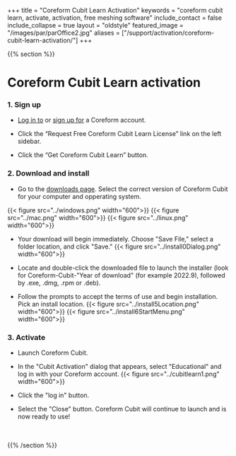 +++
title = "Coreform Cubit Learn Activation"
keywords = "coreform cubit learn, activate, activation, free meshing software"
include_contact = false
include_collapse = true
layout = "oldstyle"
featured_image = "/images/par/parOffice2.jpg"
aliases = ["/support/activation/coreform-cubit-learn-activation/"]
+++

{{% section %}}

# Coreform Cubit Learn activation

### 1. Sign up

* [Log in to](https://coreform.com/account/) or [sign up for](https://coreform.com/account/signup.jsp) a Coreform account.

* Click the “Request Free Coreform Cubit Learn License” link on the left sidebar.

* Click the “Get Coreform Cubit Learn” button.

### 2. Download and install

* Go to the [downloads page](https://coreform.com/products/downloads/). Select the correct version of Coreform Cubit for your computer and opperating system. 

{{< figure src="../windows.png" width="600">}}
{{< figure src="../mac.png" width="600">}}
{{< figure src="../linux.png" width="600">}}

<!-- ![My Downloads](../accts3MyDLs.png)
![License page](../accts2CCLLicensePage.png) -->

* Your download will begin immediately. Choose "Save File," select a folder location, and click "Save."
{{< figure src="../install0Dialog.png" width="600">}}


* Locate and double-click the downloaded file to launch the installer (look for Coreform-Cubit-"Year of download" (for example 2022.9), followed by .exe, .dmg, .rpm or .deb).

* Follow the prompts to accept the terms of use and begin installation. Pick an install location. 
{{< figure src="../install5Location.png" width="600">}}
{{< figure src="../install6StartMenu.png" width="600">}}


### 3. Activate

* Launch Coreform Cubit.

* In the "Cubit Activation" dialog that appears, select "Educational" and log in with your Coreform account.
{{< figure src="../cubitlearn1.png" width="600">}}
* Click the "log in" button.
* Select the "Close" button. Coreform Cubit will continue to launch and is now ready to use!
<br><br><br>

{{% /section %}}